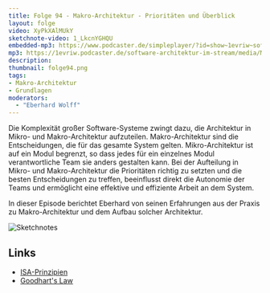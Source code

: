 ```yaml
---
title: Folge 94 - Makro-Architektur - Prioritäten und Überblick
layout: folge
video: XyPkXAlMUkY
sketchnote-video: 1_LkcnYGHQU
embedded-mp3: https://www.podcaster.de/simpleplayer/?id=show~1evriw~software-architektur-im-stream~pod-ef2180eb9fc1ff353be4732835&v=1638792568
mp3: https://1evriw.podcaster.de/software-architektur-im-stream/media/Makro-Architektur.mp3
description: 
thumbnail: folge94.png
tags:
- Makro-Architektur
- Grundlagen
moderators:
  - "Eberhard Wolff"
---
```


Die Komplexität großer Software-Systeme zwingt dazu, die Architektur
in Mikro- und Makro-Architektur aufzuteilen. Makro-Architektur sind
die Entscheidungen, die für das gesamte System gelten.
Mikro-Architektur ist auf ein Modul begrenzt, so dass jedes für ein
einzelnes Modul verantwortliche Team sie anders gestalten kann.
Bei der Aufteilung in Mikro- und Makro-Architektur die
Prioritäten richtig zu setzten und die besten Entscheidungen zu
treffen, beeinflusst direkt die Autonomie der Teams und ermöglicht
eine effektive und effiziente Arbeit an dem System.

In dieser Episode berichtet Eberhard von seinen Erfahrungen aus der
Praxis zu Makro-Architektur und dem Aufbau solcher Architektur.

![Sketchnotes](/sketchnotes/folge94.jfif)

## Links

- [ISA-Prinzipien](https://isa-principles.org/)
- [Goodhart's Law](https://en.wikipedia.org/wiki/Goodhart%27s_law)
